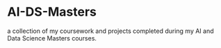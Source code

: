 # AI-DS-Masters
a collection of my coursework and projects completed during my AI and Data Science Masters courses.
